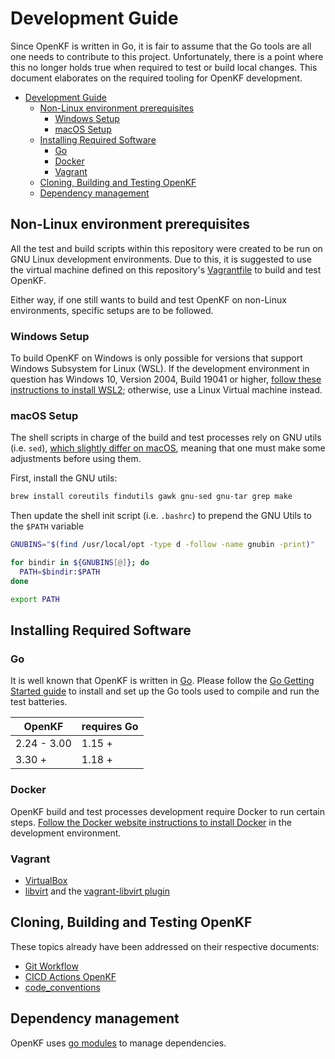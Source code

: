# Development Guide

Since OpenKF is written in Go, it is fair to assume that the Go tools are all one needs to contribute to this project. Unfortunately, there is a point where this no longer holds true when required to test or build local changes. This document elaborates on the required tooling for OpenKF development.

- [Development Guide](#development-guide)
  - [Non-Linux environment prerequisites](#non-linux-environment-prerequisites)
    - [Windows Setup](#windows-setup)
    - [macOS Setup](#macos-setup)
  - [Installing Required Software](#installing-required-software)
    - [Go](#go)
    - [Docker](#docker)
    - [Vagrant](#vagrant)
  - [Cloning, Building and Testing OpenKF](#cloning-building-and-testing-openkf)
  - [Dependency management](#dependency-management)

## Non-Linux environment prerequisites

All the test and build scripts within this repository were created to be run on GNU Linux development environments. Due to this, it is suggested to use the virtual machine defined on this repository's [Vagrantfile](https://developer.hashicorp.com/vagrant/docs/vagrantfile) to build and test OpenKF.

Either way, if one still wants to build and test OpenKF on non-Linux environments, specific setups are to be followed.

### Windows Setup

To build OpenKF on Windows is only possible for versions that support Windows Subsystem for Linux (WSL). If the development environment in question has Windows 10, Version 2004, Build 19041 or higher, [follow these instructions to install WSL2](https://docs.microsoft.com/en-us/windows/wsl/install-win10); otherwise, use a Linux Virtual machine instead.

### macOS Setup

The shell scripts in charge of the build and test processes rely on GNU utils (i.e. `sed`), [which slightly differ on macOS](https://unix.stackexchange.com/a/79357), meaning that one must make some adjustments before using them.

First, install the GNU utils:

```sh
brew install coreutils findutils gawk gnu-sed gnu-tar grep make
```

Then update the shell init script (i.e. `.bashrc`) to prepend the GNU Utils to the `$PATH` variable

```sh
GNUBINS="$(find /usr/local/opt -type d -follow -name gnubin -print)"

for bindir in ${GNUBINS[@]}; do
  PATH=$bindir:$PATH
done

export PATH
```

## Installing Required Software

### Go

It is well known that OpenKF is written in [Go](http://golang.org). Please follow the [Go Getting Started guide](https://golang.org/doc/install) to install and set up the Go tools used to compile and run the test batteries.

|     OpenKF     | requires Go |
|----------------|-------------|
| 2.24 - 3.00    |    1.15 +   |
|     3.30 +     |    1.18 +   |

### Docker

OpenKF build and test processes development require Docker to run certain steps. [Follow the Docker website instructions to install Docker](https://docs.docker.com/get-docker/) in the development environment.

### Vagrant


- [VirtualBox](https://www.virtualbox.org/)
- [libvirt](https://libvirt.org/) and the [vagrant-libvirt plugin](https://github.com/vagrant-libvirt/vagrant-libvirt#installation)

## Cloning, Building and Testing OpenKF

These topics already have been addressed on their respective documents:

- [Git Workflow](./git_workflow.md)
- [CICD Actions OpenKF](./cicd-actions.md)
- [code_conventions](./code_conventions.md)

## Dependency management

OpenKF uses [go modules](https://github.com/golang/go/wiki/Modules) to manage dependencies.

